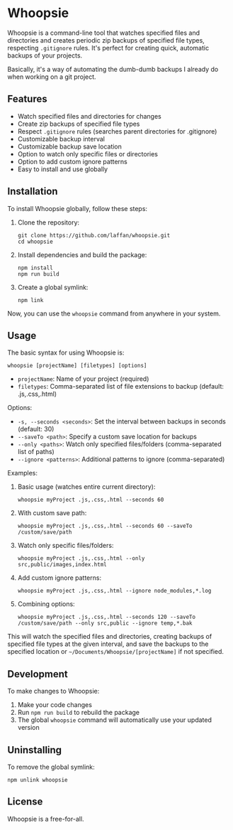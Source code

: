 # Whoopsie

Whoopsie is a command-line tool that watches specified files and directories and creates periodic zip backups of specified file types, respecting `.gitignore` rules. It's perfect for creating quick, automatic backups of your projects.

Basically, it's a way of automating the dumb-dumb backups I already do when working on a git project.  

## Features

- Watch specified files and directories for changes
- Create zip backups of specified file types
- Respect `.gitignore` rules (searches parent directories for .gitignore)
- Customizable backup interval
- Customizable backup save location
- Option to watch only specific files or directories
- Option to add custom ignore patterns
- Easy to install and use globally

## Installation

To install Whoopsie globally, follow these steps:

1. Clone the repository:
   ```
   git clone https://github.com/laffan/whoopsie.git
   cd whoopsie
   ```

2. Install dependencies and build the package:
   ```
   npm install
   npm run build
   ```

3. Create a global symlink:
   ```
   npm link
   ```

Now, you can use the `whoopsie` command from anywhere in your system.

## Usage

The basic syntax for using Whoopsie is:

```
whoopsie [projectName] [filetypes] [options]
```

- `projectName`: Name of your project (required)
- `filetypes`: Comma-separated list of file extensions to backup (default: .js,.css,.html)

Options:
- `-s, --seconds <seconds>`: Set the interval between backups in seconds (default: 30)
- `--saveTo <path>`: Specify a custom save location for backups
- `--only <paths>`: Watch only specified files/folders (comma-separated list of paths)
- `--ignore <patterns>`: Additional patterns to ignore (comma-separated)

Examples:

1. Basic usage (watches entire current directory):
   ```
   whoopsie myProject .js,.css,.html --seconds 60
   ```

2. With custom save path:
   ```
   whoopsie myProject .js,.css,.html --seconds 60 --saveTo /custom/save/path
   ```

3. Watch only specific files/folders:
   ```
   whoopsie myProject .js,.css,.html --only src,public/images,index.html
   ```

4. Add custom ignore patterns:
   ```
   whoopsie myProject .js,.css,.html --ignore node_modules,*.log
   ```

5. Combining options:
   ```
   whoopsie myProject .js,.css,.html --seconds 120 --saveTo /custom/save/path --only src,public --ignore temp,*.bak
   ```

This will watch the specified files and directories, creating backups of specified file types at the given interval, and save the backups to the specified location or `~/Documents/Whoopsie/[projectName]` if not specified.

## Development

To make changes to Whoopsie:

1. Make your code changes
2. Run `npm run build` to rebuild the package
3. The global `whoopsie` command will automatically use your updated version

## Uninstalling

To remove the global symlink:

```
npm unlink whoopsie
```

## License

Whoopsie is a free-for-all.